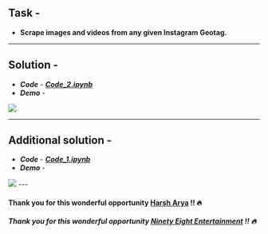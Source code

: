 ## Task -
- **Scrape images and videos from any given Instagram Geotag.**
---
## Solution -
- **_Code_** - [**_Code_2.ipynb_**](https://github.com/AparGarg99/Web-scraping-with-python/blob/master/Scraping%20Instagram%20for%20Visual%20Media/Code_2.ipynb)
- **_Demo_** -
<img src="https://user-images.githubusercontent.com/54896849/84589901-9ee9e700-ae4f-11ea-8ad1-14436ec5ed47.gif">

---
## Additional solution -
- **_Code_** - [**_Code_1.ipynb_**](https://github.com/AparGarg99/Web-scraping-with-python/blob/master/Scraping%20Instagram%20for%20Visual%20Media/Code_1.ipynb)
- **_Demo_** -
<img src="https://user-images.githubusercontent.com/54896849/84589160-685d9d80-ae4a-11ea-98fc-42d8ae409a4d.gif">
---

#### Thank you for this wonderful opportunity [Harsh Arya](https://www.youtube.com/channel/UCiGMwwKgbsa63nytuQ0YgXg) !! :fire:

***Thank you for this wonderful opportunity [Ninety Eight Entertainment](https://www.ninety-eight.in/) !! 🔥***
